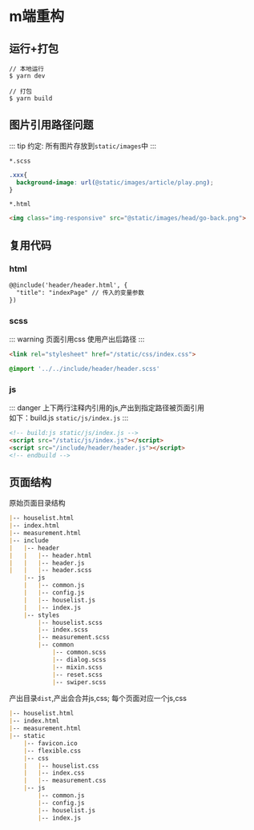 # m端重构

## 运行+打包
```
// 本地运行
$ yarn dev 

// 打包
$ yarn build
```

## 图片引用路径问题
::: tip 约定:
所有图片存放到`static/images`中
:::

`*.scss`
```scss
.xxx{
  background-image: url(@static/images/article/play.png);
}
```
`*.html`
```html
<img class="img-responsive" src="@static/images/head/go-back.png">
```


## 复用代码

### html
```html
@@include('header/header.html', {
  "title": "indexPage" // 传入的变量参数
})
```

### scss
::: warning 页面引用css
使用产出后路径
:::
```html
<link rel="stylesheet" href="/static/css/index.css">
```
```scss
@import '../../include/header/header.scss'
```

### js
::: danger 
上下两行注释内引用的js,产出到指定路径被页面引用 <br>
如下：build.js `static/js/index.js`
:::
```html
<!-- build:js static/js/index.js -->
<script src="/static/js/index.js"></script>
<script src="/include/header/header.js"></script>
<!-- endbuild -->
```
## 页面结构
原始页面目录结构
```md
|-- houselist.html
|-- index.html
|-- measurement.html
|-- include
|   |-- header
|   |   |-- header.html
|   |   |-- header.js
|   |   |-- header.scss
    |-- js
    |   |-- common.js
    |   |-- config.js
    |   |-- houselist.js
    |   |-- index.js
    |-- styles
        |-- houselist.scss
        |-- index.scss
        |-- measurement.scss
        |-- common
            |-- common.scss
            |-- dialog.scss
            |-- mixin.scss
            |-- reset.scss
            |-- swiper.scss

```
产出目录`dist`,产出会合并js,css;
每个页面对应一个js,css
```md
|-- houselist.html
|-- index.html
|-- measurement.html
|-- static
    |-- favicon.ico
    |-- flexible.css
    |-- css
    |   |-- houselist.css
    |   |-- index.css
    |   |-- measurement.css
    |-- js
        |-- common.js
        |-- config.js
        |-- houselist.js
        |-- index.js
```

